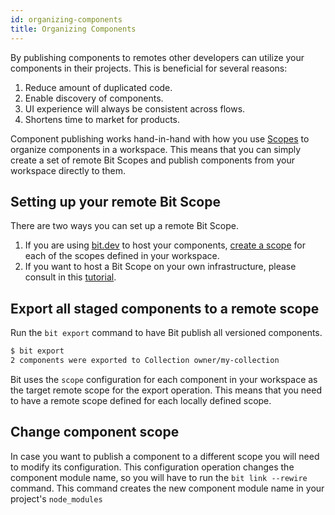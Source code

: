 ```yaml
---
id: organizing-components
title: Organizing Components
---
```


By publishing components to remotes other developers can utilize your components in their projects. This is beneficial for several reasons:

1. Reduce amount of duplicated code.
1. Enable discovery of components.
1. UI experience will always be consistent across flows.
1. Shortens time to market for products.

Component publishing works hand-in-hand with how you use [Scopes](TODO) to organize components in a workspace. This means that you can simply create a set of remote Bit Scopes and publish components from your workspace directly to them.

## Setting up your remote Bit Scope

There are two ways you can set up a remote Bit Scope.

1. If you are using [bit.dev](https://bit.dev) to host your components, [create a scope](https://bit.dev/~create-collection) for each of the scopes defined in your workspace.
1. If you want to host a Bit Scope on your own infrastructure, please consult in this [tutorial](TODO).

## Export all staged components to a remote scope

Run the `bit export` command to have Bit publish all versioned components.

```sh
$ bit export
2 components were exported to Collection owner/my-collection
```

Bit uses the `scope` configuration for each component in your workspace as the target remote scope for the export operation. This means that you need to have a remote scope defined for each locally defined scope.

## Change component scope

In case you want to publish a component to a different scope you will need to modify its configuration. This configuration operation changes the component module name, so you will have to run the `bit link --rewire` command. This command creates the new component module name in your project's `node_modules` 